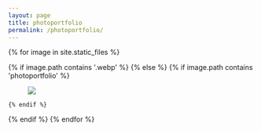 ```yaml
---
layout: page
title: photoportfolio
permalink: /photoportfolio/
---
```



{% for image in site.static_files %}

{% if image.path contains '.webp' %}
{% else %}
    {% if image.path contains 'photoportfolio' %}


<div class="grid-sizer"></div>
<div class="grid-item">
  <a href="{{ site.baseurl }}{{ image.path }}">
      <div class="card hoverable">
<figure>

  <picture>
    <img class="thumbnail" src="{{ site.baseurl }}{{ image.path | replace:'.jpg','-480.webp'}}" />
  </picture>

</figure>
      </div>
    </a>
</div>





    {% endif %}
{% endif %}
{% endfor %}




<!-- this is for the lightbox --> 
<script type="text/javascript" src="/js/lightbox.js"></script>
<link rel="stylesheet" href="/css/lightbox.css">
